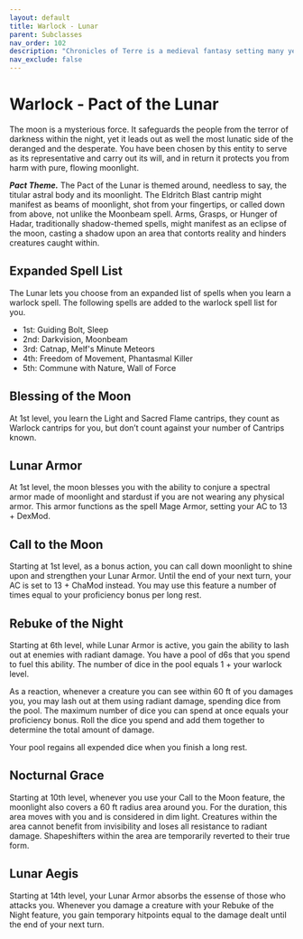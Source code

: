 ```yaml
---
layout: default
title: Warlock - Lunar
parent: Subclasses
nav_order: 102
description: "Chronicles of Terre is a medieval fantasy setting many years in the writing."
nav_exclude: false
---
```


# Warlock - Pact of the Lunar

The moon is a mysterious force. It safeguards the people from the terror of darkness within the night, yet it leads out as well the most lunatic side of the deranged and the desperate. You have been chosen by this entity to serve as its representative and carry out its will, and in return it protects you from harm with pure, flowing moonlight.

***Pact Theme.*** The Pact of the Lunar is themed around, needless to say, the titular astral body and its moonlight. The Eldritch Blast cantrip might manifest as beams of moonlight, shot from your fingertips, or called down from above, not unlike the Moonbeam spell. Arms, Grasps, or Hunger of Hadar, traditionally shadow-themed spells, might manifest as an eclipse of the moon, casting a shadow upon an area that contorts reality and hinders creatures caught within.

## Expanded Spell List

The Lunar lets you choose from an expanded list of spells when you learn a warlock spell. The following spells are added to the warlock spell list for you.
- 1st: Guiding Bolt, Sleep
- 2nd: Darkvision, Moonbeam
- 3rd: Catnap, Melf's Minute Meteors
- 4th: Freedom of Movement, Phantasmal Killer
- 5th: Commune with Nature, Wall of Force

## Blessing of the Moon

At 1st level, you learn the Light and Sacred Flame cantrips, they count as Warlock cantrips for you, but don’t count against your number of Cantrips known. 

## Lunar Armor

At 1st level, the moon blesses you with the ability to conjure a spectral armor made of moonlight and stardust if you are not wearing any physical armor. This armor functions as the spell Mage Armor, setting your AC to 13 + DexMod. 

## Call to the Moon

Starting at 1st level, as a bonus action, you can call down moonlight to shine upon and strengthen your Lunar Armor. Until the end of your next turn, your AC is set to 13 + ChaMod instead. You may use this feature a number of times equal to your proficiency bonus per long rest.

## Rebuke of the Night

Starting at 6th level, while Lunar Armor is active, you gain the ability to lash out at enemies with radiant damage. You have a pool of d6s that you spend to fuel this ability. The number of dice in the pool equals 1 + your warlock level. 

As a reaction, whenever a creature you can see within 60 ft of you damages you, you may lash out at them using radiant damage, spending dice from the pool. The maximum number of dice you can spend at once equals your proficiency bonus. Roll the dice you spend and add them together to determine the total amount of damage.

Your pool regains all expended dice when you finish a long rest. 

## Nocturnal Grace

Starting at 10th level, whenever you use your Call to the Moon feature, the moonlight also covers a 60 ft radius area around you. For the duration, this area moves with you and is considered in dim light. Creatures within the area cannot benefit from invisibility and loses all resistance to radiant damage. Shapeshifters within the area are temporarily reverted to their true form.

## Lunar Aegis

Starting at 14th level, your Lunar Armor absorbs the essense of those who attacks you. Whenever you damage a creature with your Rebuke of the Night feature, you gain temporary hitpoints equal to the damage dealt until the end of your next turn.